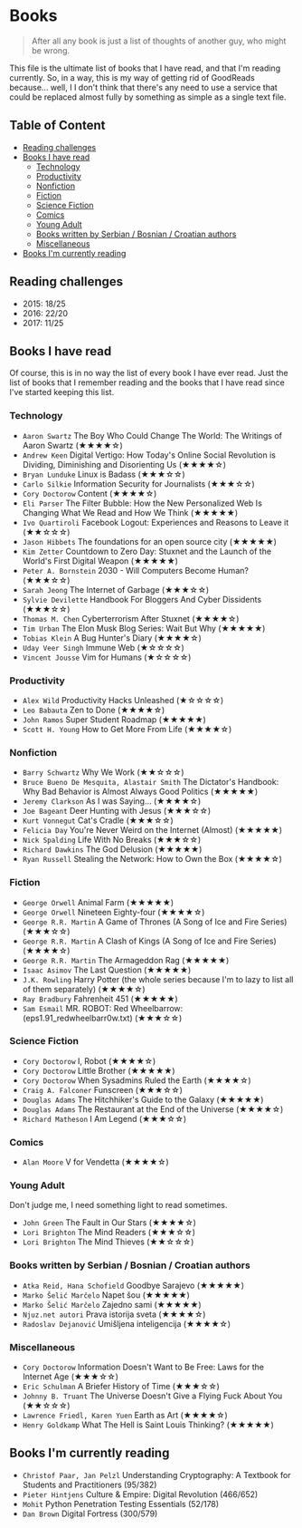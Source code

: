 # Books

> After all any book is just a list of thoughts of another guy, who might be wrong.

This file is the ultimate list of books that I have read, and that I'm reading currently. So, in a way, this is my way of getting rid of GoodReads because... well, I I don't think that there's any need to use a service that could be replaced almost fully by something as simple as a single text file.

## Table of Content

* [Reading challenges](#reading-challenges)
* [Books I have read](#books-i-have-read)
  * [Technology](#technology)
  * [Productivity](#productivity)
  * [Nonfiction](#nonfiction)
  * [Fiction](#fiction)
  * [Science Fiction](#science-fiction)
  * [Comics](#comics)
  * [Young Adult](#young-adult)
  * [Books written by Serbian / Bosnian / Croatian authors](#books-written-by-serbian--bosnian--croatian-authors)
  * [Miscellaneous](#miscellaneous)
* [Books I'm currently reading](#books-im-currently-reading)

## Reading challenges

* 2015: 18/25
* 2016: 22/20
* 2017: 11/25

## Books I have read

Of course, this is in no way the list of every book I have ever read. Just the list of books that I remember reading and the books that I have read since I've started keeping this list.

### Technology

* `Aaron Swartz` The Boy Who Could Change The World: The Writings of Aaron Swartz (★★★★☆)
* `Andrew Keen` Digital Vertigo: How Today's Online Social Revolution is Dividing, Diminishing and Disorienting Us (★★★★☆)
* `Bryan Lunduke` Linux is Badass (★★★☆☆)
* `Carlo Silkie` Information Security for Journalists (★★★☆☆)
* `Cory Doctorow` Content (★★★★☆)
* `Eli Parser` The Filter Bubble: How the New Personalized Web Is Changing What We Read and How We Think (★★★★★)
* `Ivo Quartiroli` Facebook Logout: Experiences and Reasons to Leave it (★★☆☆☆)
* `Jason Hibbets` The foundations for an open source city (★★★★★)
* `Kim Zetter` Countdown to Zero Day: Stuxnet and the Launch of the World's First Digital Weapon (★★★★★)
* `Peter A. Bornstein` 2030 - Will Computers Become Human? (★★★☆☆)
* `Sarah Jeong` The Internet of Garbage (★★★☆☆)
* `Sylvie Devilette` Handbook For Bloggers And Cyber Dissidents (★★★☆☆)
* `Thomas M. Chen` Cyberterrorism After Stuxnet (★★★★☆)
* `Tim Urban` The Elon Musk Blog Series: Wait But Why (★★★★★)
* `Tobias Klein` A Bug Hunter's Diary (★★★★☆)
* `Uday Veer Singh` Immune Web (★☆☆☆☆)
* `Vincent Jousse` Vim for Humans (★☆☆☆☆)

### Productivity

* `Alex Wild` Productivity Hacks Unleashed (★☆☆☆☆)
* `Leo Babauta` Zen to Done (★★★★☆)
* `John Ramos` Super Student Roadmap (★★★★★)
* `Scott H. Young` How to Get More From Life (★★★★☆)

### Nonfiction

* `Barry Schwartz` Why We Work (★★☆☆☆)
* `Bruce Bueno De Mesquita, Alastair Smith` The Dictator's Handbook: Why Bad Behavior is Almost Always Good Politics (★★★★★)
* `Jeremy Clarkson` As I was Saying... (★★★★☆)
* `Joe Bageant` Deer Hunting with Jesus (★★★☆☆)
* `Kurt Vonnegut` Cat's Cradle (★★★☆☆)
* `Felicia Day` You're Never Weird on the Internet (Almost) (★★★★★)
* `Nick Spalding` Life With No Breaks (★★★☆☆)
* `Richard Dawkins` The God Delusion (★★★★★)
* `Ryan Russell` Stealing the Network: How to Own the Box (★★★★☆)

### Fiction

* `George Orwell` Animal Farm (★★★★★)
* `George Orwell` Nineteen Eighty-four (★★★★☆)
* `George R.R. Martin` A Game of Thrones (A Song of Ice and Fire Series) (★★★☆☆)
* `George R.R. Martin` A Clash of Kings (A Song of Ice and Fire Series) (★★★★☆)
* `George R.R. Martin` The Armageddon Rag (★★★★★)
* `Isaac Asimov` The Last Question (★★★★★)
* `J.K. Rowling` Harry Potter (the whole series because I'm to lazy to list all of them separately) (★★★★☆)
* `Ray Bradbury` Fahrenheit 451 (★★★★★)
* `Sam Esmail` MR. ROBOT: Red Wheelbarrow: (eps1.91_redwheelbarr0w.txt) (★★★☆☆)

### Science Fiction

* `Cory Doctorow` I, Robot (★★★★☆)
* `Cory Doctorow` Little Brother (★★★★★)
* `Cory Doctorow` When Sysadmins Ruled the Earth (★★★★☆)
* `Craig A. Falconer` Funscreen (★★★☆☆)
* `Douglas Adams` The Hitchhiker's Guide to the Galaxy (★★★★★)
* `Douglas Adams` The Restaurant at the End of the Universe (★★★★☆)
* `Richard Matheson` I Am Legend (★★★☆☆)

### Comics

* `Alan Moore` V for Vendetta (★★★★☆)

### Young Adult

Don't judge me, I need something light to read sometimes.

* `John Green` The Fault in Our Stars (★★★★☆)
* `Lori Brighton` The Mind Readers (★★★☆☆)
* `Lori Brighton` The Mind Thieves (★★☆☆☆)

### Books written by Serbian / Bosnian / Croatian authors

* `Atka Reid, Hana Schofield` Goodbye Sarajevo (★★★★★)
* `Marko Šelić Marčelo` Napet šou (★★★★★)
* `Marko Šelić Marčelo` Zajedno sami (★★★★★)
* `Njuz.net autori` Prava istorija sveta (★★★★☆)
* `Radoslav Dejanović` Umišljena inteligencija (★★★★☆)

### Miscellaneous

* `Cory Doctorow` Information Doesn't Want to Be Free: Laws for the Internet Age (★★★☆☆)
* `Eric Schulman` A Briefer History of Time (★★★☆☆)
* `Johnny B. Truant` The Universe Doesn't Give a Flying Fuck About You (★★☆☆☆)
* `Lawrence Friedl, Karen Yuen` Earth as Art (★★★★☆)
* `Henry Goldkamp` What The Hell is Saint Louis Thinking? (★★★★★)

## Books I'm currently reading

* `Christof Paar, Jan Pelzl` Understanding Cryptography: A Textbook for Students and Practitioners (95/382)
* `Pieter Hintjens` Culture & Empire: Digital Revolution (466/652)
* `Mohit` Python Penetration Testing Essentials (52/178)
* `Dan Brown` Digital Fortress (300/579)
